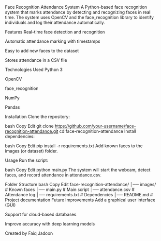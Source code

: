 Face Recognition Attendance System
A Python-based face recognition system that marks attendance by detecting and recognizing faces in real time. The system uses OpenCV and the face_recognition library to identify individuals and log their attendance automatically.

Features
Real-time face detection and recognition

Automatic attendance marking with timestamps

Easy to add new faces to the dataset

Stores attendance in a CSV file

Technologies Used
Python 3

OpenCV

face_recognition

NumPy

Pandas

Installation
Clone the repository:

bash
Copy
Edit
git clone https://github.com/your-username/face-recognition-attendance.git
cd face-recognition-attendance
Install dependencies:

bash
Copy
Edit
pip install -r requirements.txt
Add known faces to the images (or dataset) folder.

Usage
Run the script:

bash
Copy
Edit
python main.py
The system will start the webcam, detect faces, and record attendance in attendance.csv.

Folder Structure
bash
Copy
Edit
face-recognition-attendance/
│── images/           # Known faces
│── main.py           # Main script
│── attendance.csv    # Attendance log
│── requirements.txt  # Dependencies
│── README.md         # Project documentation
Future Improvements
Add a graphical user interface (GUI)

Support for cloud-based databases

Improve accuracy with deep learning models

Created by Faiq Jadoon
